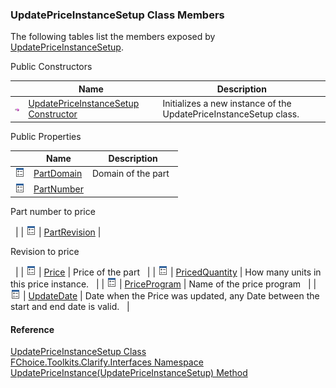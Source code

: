 ﻿### UpdatePriceInstanceSetup Class Members

The following tables list the members exposed by [UpdatePriceInstanceSetup](FChoice.Toolkits.Clarify~FChoice.Toolkits.Clarify.Interfaces.UpdatePriceInstanceSetup.md).

Public Constructors

|   | Name | Description |
| --- | --- | --- |
| ![Public Constructor](dotnetimages/publicConstructor.png) | [UpdatePriceInstanceSetup Constructor](FChoice.Toolkits.Clarify~FChoice.Toolkits.Clarify.Interfaces.UpdatePriceInstanceSetup~_ctor.md) | Initializes a new instance of the UpdatePriceInstanceSetup class.   |



Public Properties

|   | Name | Description |
| --- | --- | --- |
| ![Public Property](dotnetimages/publicProperty.png) | [PartDomain](FChoice.Toolkits.Clarify~FChoice.Toolkits.Clarify.Interfaces.UpdatePriceInstanceSetup~PartDomain.md) | Domain of the part   |
| ![Public Property](dotnetimages/publicProperty.png) | [PartNumber](FChoice.Toolkits.Clarify~FChoice.Toolkits.Clarify.Interfaces.UpdatePriceInstanceSetup~PartNumber.md) | 
Part number to price

  |
| ![Public Property](dotnetimages/publicProperty.png) | [PartRevision](FChoice.Toolkits.Clarify~FChoice.Toolkits.Clarify.Interfaces.UpdatePriceInstanceSetup~PartRevision.md) | 

Revision to price

  |
| ![Public Property](dotnetimages/publicProperty.png) | [Price](FChoice.Toolkits.Clarify~FChoice.Toolkits.Clarify.Interfaces.UpdatePriceInstanceSetup~Price.md) | Price of the part   |
| ![Public Property](dotnetimages/publicProperty.png) | [PricedQuantity](FChoice.Toolkits.Clarify~FChoice.Toolkits.Clarify.Interfaces.UpdatePriceInstanceSetup~PricedQuantity.md) | How many units in this price instance.   |
| ![Public Property](dotnetimages/publicProperty.png) | [PriceProgram](FChoice.Toolkits.Clarify~FChoice.Toolkits.Clarify.Interfaces.UpdatePriceInstanceSetup~PriceProgram.md) | Name of the price program   |
| ![Public Property](dotnetimages/publicProperty.png) | [UpdateDate](FChoice.Toolkits.Clarify~FChoice.Toolkits.Clarify.Interfaces.UpdatePriceInstanceSetup~UpdateDate.md) | Date when the Price was updated, any Date between the start and end date is valid.   |





#### Reference

[UpdatePriceInstanceSetup Class](FChoice.Toolkits.Clarify~FChoice.Toolkits.Clarify.Interfaces.UpdatePriceInstanceSetup.md)  
[FChoice.Toolkits.Clarify.Interfaces Namespace](FChoice.Toolkits.Clarify~FChoice.Toolkits.Clarify.Interfaces_namespace.md)  
[UpdatePriceInstance(UpdatePriceInstanceSetup) Method](FChoice.Toolkits.Clarify~FChoice.Toolkits.Clarify.Interfaces.InterfacesToolkit~UpdatePriceInstance(UpdatePriceInstanceSetup).md)